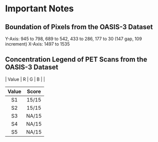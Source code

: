 # Important Notes 

## Boundation of Pixels from the OASIS-3 Dataset
Y-Axis: 945 to 798, 689 to 542, 433 to 286, 177 to 30 (147 gap, 109 increment)
X-Axis: 1497 to 1535

## Concentration Legend of PET Scans from the OASIS-3 Dataset
| Value | R | G | B |
| 

| Value | Score         |
|:-------------:|:-------------:|
| S1            | 15/15         |
| S2            | 15/15         |
| S3            | NA/15         |
| S4            | NA/15         |
| S5            | NA/15         |
